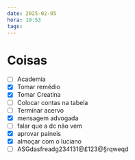 ```yaml
---
date: 2025-02-05
hora: 10:53
tags:
---
```





# Coisas
- [ ] Academia
- [x] Tomar remédio
- [x] Tomar Creatina
- [ ] Colocar contas na tabela
- [ ] Terminar acervo
- [x] mensagem advogada
- [ ] falar que a dc não vem
- [x] aprovar paineis
- [x] almoçar com o luciano
- [ ] ASGdasfreadg234131@£123@§rqweqd